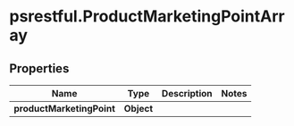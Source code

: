 # psrestful.ProductMarketingPointArray

## Properties
Name | Type | Description | Notes
------------ | ------------- | ------------- | -------------
**productMarketingPoint** | **Object** |  | 

